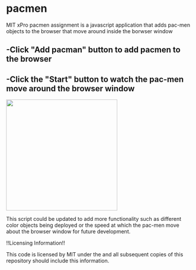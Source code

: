 # pacmen
MIT xPro pacmen assignment is a javascript application that adds pac-men objects to the browser that move around inside the borwser window

## -Click "Add pacman" button to add pacmen to the browser

## -Click the "Start" button to watch the pac-men move around the browser window

<img src="pacmen_ex.png" width="300px">

This script could be updated to add more functionality such as different color objects being deployed or the speed at which the pac-men move about the browser window for future development.

!!Licensing Information!!

This code is licensed by MIT under the and all subsequent copies of this repository should include this information.
